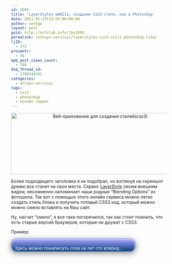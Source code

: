```yaml
---
id: 2695
title: 'LayerStyles &#8211; создание CSS3-стиля, как в Photoshop'
date: 2011-05-13T14:55:06+00:00
author: serEga
layout: post
guid: http://artslab.info/?p=2695
permalink: /onlayn-servisyi/layerstyles-css3-stili-photoshop-like/
ljID:
  - 372
prosmotr:
  - 58
wpb_post_views_count:
  - 786
dsq_thread_id:
  - 1708244101
categories:
  - onlayn-servisyi
tags:
  - css3
  - photoshop
  - онлайн сервис
---
```

<center>
  <img src="{{site.img_cdn}}/layerstyle_html5.jpg" alt="Веб-приложение для создания стилей(css3)" title="layerstyle_html5" width="561" height="198" class="alignnone size-full wp-image-2696" />
</center>

Более подходящего заголовка я не подобрал, но взглянув на скриншот думаю все станет на свои места. Сервис [LayerStyle](http://layerstyles.org/) своим внешним видом, несомненно напоминает наши родные &#8220;Blending Options&#8221; из фотошопа. Так вот с помощью этого онлайн сервиса можно легко создать стиль блока и получить готовый CSS3 код, который можно можно смело вставлять на Ваш сайт.

Ну, насчет &#8220;смело&#8221;, я все таки погорячился, так как стоит помнить, что есть старые версий браузеров, которые не дружат с CSS3.

Пример:

<div style="border: 1px solid #3f68d1;border-radius: 17px;background-image: -moz-linear-gradient(top, #afa6ff, #003c7b);background-image: -webkit-gradient(linear, center top, center bottom, from(#afa6ff), to(#003c7b));box-shadow: 0 4px 17px 2px rgba(120,120,120,0.77), inset 0 1px 4px white;width:400px;height:40px; color: #fff;">
  <p style="padding: 7px 0 0 10px;">
    Здесь можно понаписать слов на лет сто вперед&#8230;
  </p>
</div>